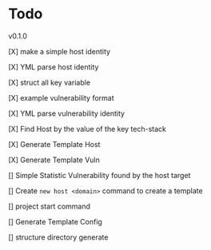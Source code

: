 # Todo

v0.1.0

[X] make a simple host identity

[X] YML parse host identity

[X] struct all key variable

[X] example vulnerability format

[X] YML parse vulnerability identity

[X] Find Host by the value of the key tech-stack

[X] Generate Template Host

[X] Generate Template Vuln

[] Simple Statistic Vulnerability found by the host target

[] Create `new host <domain>` command to create a template

[] project start command

[] Generate Template Config

[] structure directory generate